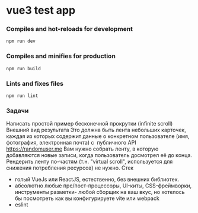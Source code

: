 # vue3 test app 

### Compiles and hot-reloads for development
```
npm run dev
```

### Compiles and minifies for production
```
npm run build
```

### Lints and fixes files
```
npm run lint
```


### Задачи
Написать простой пример бесконечной прокрутки (infinite scroll) 
Внешний вид результата
Это должна быть лента небольших карточек, каждая из которых содержит данные о конкретном пользователе (имя, фотография, электронная почта) с  публичного API https://randomuser.me
Вам нужно собрать ленту, в которую добавляются новые записи, когда пользователь досмотрел её до конца. Рендерить ленту по-частям (т.н. "virtual scroll", используется для снижения потребления ресурсов) не нужно.
Стек
- голый VueJs или ReactJS, естественно, без внешних библиотек.
- абсолютно любые пре/пост-процессоры, UI-киты, CSS-фреймворки, инструменты разметки- любой сборщик на ваш вкус, но хотелось бы посмотреть как вы конфигурируете vite или webpack
- eslint
